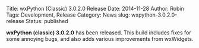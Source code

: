 Title: wxPython (Classic) 3.0.2.0 Release
Date: 2014-11-28
Author: Robin
Tags: Development, Release
Category: News
slug: wxpython-3.0.2.0-release
Status: published

**wxPython (classic) 3.0.2.0** has been released. This build includes
fixes for some annoying bugs, and also adds various improvements from
wxWidgets.
